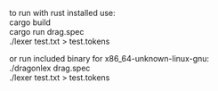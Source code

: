 to run with rust installed use: \
cargo build \
cargo run drag.spec \
./lexer test.txt > test.tokens

or run included binary for x86_64-unknown-linux-gnu: \
./dragonlex drag.spec \
./lexer test.txt > test.tokens